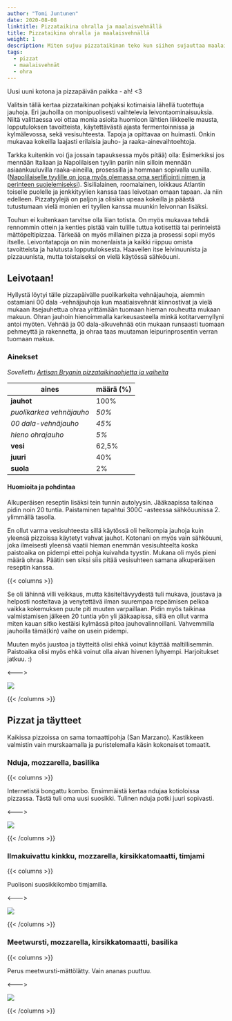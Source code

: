 ```yaml
---
author: "Tomi Juntunen"
date: 2020-08-08
linktitle: Pizzataikina ohralla ja maalaisvehnällä
title: Pizzataikina ohralla ja maalaisvehnällä
weight: 1
description: Miten sujuu pizzataikinan teko kun siihen sujauttaa maalaisvehnää ja ohraa? Tuliko pizzaan ananasta vai ei? Ei tällä kertaa, mutta pizzat onnistuivat ja näistä tulikin ensimmäiset hapanjuuripizzani!
tags:
  - pizzat
  - maalaisvehnät
  - ohra
---
```


Uusi uuni kotona ja pizzapäivän paikka - ah! <3

Valitsin tällä kertaa pizzataikinan pohjaksi kotimaisia lähellä tuotettuja jauhoja.
Eri jauhoilla on monipuolisesti vaihtelevia leivontaominaisuuksia. Niitä valittaessa voi
ottaa monia asioita huomioon lähtien liikkeelle mausta, lopputuloksen tavoitteista,
käytettävästä ajasta fermentoinnissa ja kylmälevossa, sekä vesisuhteesta.
Tapoja ja opittavaa on huimasti. Onkin mukavaa kokeilla laajasti erilaisia jauho- ja
raaka-ainevaihtoehtoja.

Tarkka kuitenkin voi (ja jossain tapauksessa myös pitää) olla: Esimerkiksi jos mennään Italiaan
ja Napolilaisen tyylin pariin niin silloin mennään asiaankuuluvilla raaka-aineilla,
prosessilla ja hommaan sopivalla uunilla. ([Napolilaiselle tyylille on jopa myös olemassa oma
sertifiointi nimen ja perinteen suojelemiseksi](https://www.pizzanapoletana.org/en/ricetta_pizza_napoletana)).
Sisilialainen, roomalainen, loikkaus Atlantin toiselle
puolelle ja jenkkityylien kanssa taas leivotaan omaan tapaan. Ja niin edelleen.
Pizzatyylejä on paljon ja olisikin upeaa kokeilla ja päästä
tutustumaan vielä monien eri tyylien kanssa muunkin leivonnan lisäksi.

Touhun ei kuitenkaan tarvitse olla liian totista. On myös mukavaa tehdä rennommin
ottein ja kenties pistää vain tulille tuttua kotisettiä
tai perinteistä mättöpeltipizzaa. Tärkeää on myös millainen pizza ja prosessi
sopii myös itselle. Leivontatapoja on niin monenlaista ja kaikki riippuu omista
tavoitteista ja halutusta lopputuloksesta. Haaveilen itse leivinuunista
ja pizzauunista, mutta toistaiseksi on vielä käytössä sähköuuni.

## Leivotaan!

Hyllystä löytyi tälle pizzapäivälle puolikarkeita vehnäjauhoja, aiemmin
ostamiani 00 dala -vehnäjauhoja kun maatiaisvehnät kiinnostivat ja vielä mukaan
itsejauhettua ohraa yrittämään tuomaan hieman rouheutta mukaan makuun.
Ohran jauhoin hienoimmalla karkeusasteella minkä kotitarvemyllyni antoi myöten.
Vehnää ja 00 dala-alkuvehnää otin mukaan runsaasti tuomaan
pehmeyttä ja rakennetta, ja ohraa taas muutaman leipurinprosentin verran tuomaan makua.

### Ainekset

*Sovellettu [Artisan Bryanin pizzataikinaohjetta ja vaiheita](https://www.artisanbryan.com/post/how-to-make-sourdough-pizza-dough)*

|aines|määrä (%)|
|-|-|
|**jauhot**|100%|
|*puolikarkea vehnäjauho*|*50%*|
|*00 dala-vehnäjauho*|*45%*|
|*hieno ohrajauho*|*5%*|
|**vesi**|62,5%|
|**juuri**|40%|
|**suola**|2%|

#### Huomioita ja pohdintaa

Alkuperäisen reseptin lisäksi tein tunnin autolyysin. Jääkaapissa
taikinaa pidin noin 20 tuntia. Paistaminen tapahtui 300C -asteessa
sähköuunissa 2. ylimmällä tasolla.

En ollut varma vesisuhteesta sillä käytössä oli heikompia jauhoja 
kuin yleensä pizzoissa käytetyt vahvat jauhot. Kotonani on myös vain sähköuuni,
joka ilmeisesti yleensä vaatii hieman enemmän vesisuhteelta koska paistoaika
on pidempi ettei pohja kuivahda tyystin. Mukana oli myös pieni määrä ohraa.
Päätin sen siksi siis pitää vesisuhteen samana alkuperäisen reseptin kanssa.

{{< columns >}}

Se oli lähinnä villi veikkaus, mutta käsiteltävyydestä tuli mukava, joustava
ja helposti nosteltava ja venytettävä ilman suurempaa repeämisen pelkoa vaikka kokemuksen
puute piti muuten varpaillaan. Pidin myös taikinaa valmistamisen jälkeen
20 tuntia yön yli jääkaapissa, sillä en ollut varma
miten kauan sitko kestäisi kylmässä pitoa jauhovalinnoillani.
Vahvemmilla jauhoilla tämä(kin) vaihe on usein pidempi.

Muuten myös juustoa ja täytteitä olisi ehkä voinut käyttää maltillisemmin.
Paistoaika olisi myös ehkä voinut olla aivan hivenen lyhyempi.
Harjoitukset jatkuu. :)

<--->

[![](/leivonta/pizzat/2020-08-08-4.jpg)](/leivonta/pizzat/2020-08-08-4.jpg)

{{< /columns >}}

## Pizzat ja täytteet

Kaikissa pizzoissa on sama tomaattipohja (San Marzano). Kastikkeen valmistin vain murskaamalla
ja puristelemalla käsin kokonaiset tomaatit.

### Nduja, mozzarella, basilika

{{< columns >}}

Internetistä bongattu kombo. Ensimmäistä kertaa ndujaa kotioloissa
pizzassa. Tästä tuli oma uusi suosikki. Tulinen nduja potki juuri sopivasti.

<--->

[![](/leivonta/pizzat/2020-08-08-1.jpg)](/leivonta/pizzat/2020-08-08-1.jpg)

{{< /columns >}}

### Ilmakuivattu kinkku, mozzarella, kirsikkatomaatti, timjami

{{< columns >}}

Puolisoni suosikkikombo timjamilla.

<--->

[![](/leivonta/pizzat/2020-08-08-2.jpg)](/leivonta/pizzat/2020-08-08-2.jpg)

{{< /columns >}}

### Meetwursti, mozzarella, kirsikkatomaatti, basilika

{{< columns >}}

Perus meetwursti-mättölätty. Vain ananas puuttuu.

<--->

[![](/leivonta/pizzat/2020-08-08-3.jpg)](/leivonta/pizzat/2020-08-08-3.jpg)

{{< /columns >}}
